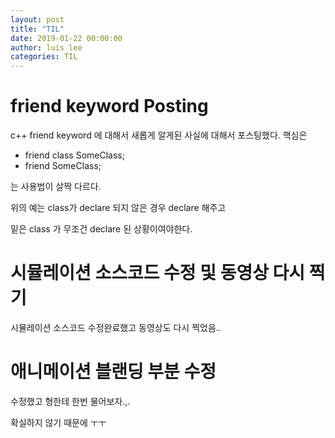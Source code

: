 ```yaml
---
layout: post
title: "TIL"
date: 2019-01-22 00:00:00
author: luis lee
categories: TIL
---
```


# friend keyword Posting

c++ friend keyword 에 대해서 새롭게 알게된 사실에 대해서 포스팅했다.
핵심은

- friend class SomeClass;
- friend SomeClass;

는 사용법이 살짝 다르다.

위의 예는 class가 declare 되지 않은 경우 declare 해주고

밑은 class 가 무조건 declare 된 상황이여야한다.

# 시뮬레이션 소스코드 수정 및 동영상 다시 찍기

시뮬레이션 소스코드 수정완료했고 동영상도 다시 찍었음..

# 애니메이션 블랜딩 부분 수정

수정했고 형한테 한번 물어보자.,.

확실하지 않기 때문에 ㅜㅜ
